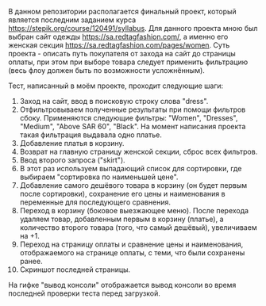 В данном репозитории располагается финальный проект, который является последним заданием курса https://stepik.org/course/120491/syllabus. Для данного проекта мною был выбран сайт одежды https://sa.redtagfashion.com/, а именно его женская секция https://sa.redtagfashion.com/pages/women. Суть проекта - описать путь покупателя от захода на сайт до страницы оплаты, при этом при выборе товара следует применить фильтрацию (весь флоу должен быть по возможности усложнённым).

Тест, написанный в моём проекте, проходит следующие шаги:
1. Заход на сайт, ввод в поисковую строку слова "dress".
2. Отфильтровываем полученные результаты при помощи фильтров сбоку. Применяются следующие фильтры: "Women", "Dresses", "Medium", "Above SAR 60", "Black". На момент написания проекта такая фильтрация выдавала одно платье.
3. Добавление платья в корзину.
4. Возврат на главную страницу женской секции, сброс всех фильтров.
5. Ввод второго запроса ("skirt").
6. В этот раз используем выпадающий список для сортировки, где выбираем "сортировка по наименьшей цене".
7. Добавление самого дешёвого товара в корзину (он будет первым после сортировки), сохранение его цены и наименования в переменные для последующего сравнения.
8. Переход в корзину (боковое выезжающее меню). После перехода удаляем товар, добавленным первым в корзину (платье), а количество второго товара (того, что самый дешёвый), увеличиваем на +1.
9. Переход на страницу оплаты и сравнение цены и наименования, отображаемого на странице оплаты, с теми, что были сохранены ранее.
10. Скриншот последней страницы.

На гифке "вывод консоли" отображается вывод консоли во время последней проверки теста перед загрузкой.
